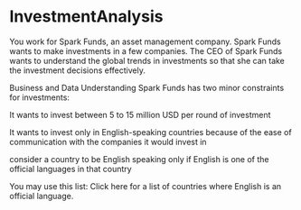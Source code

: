 # InvestmentAnalysis



You work for Spark Funds, an asset management company. Spark Funds wants to make investments in a few companies. The CEO of Spark Funds wants to understand the global trends in investments so that she can take the investment decisions effectively.

 

Business and Data Understanding
Spark Funds has two minor constraints for investments:

It wants to invest between 5 to 15 million USD per round of investment

It wants to invest only in English-speaking countries because of the ease of communication with the companies it would invest in

consider a country to be English speaking only if English is one of the official languages in that country

You may use this list: Click here for a list of countries where English is an official language.



 

